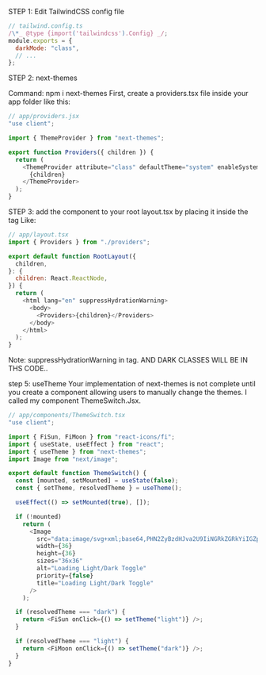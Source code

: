 STEP 1: Edit TailwindCSS config file

```javascript
// tailwind.config.ts
/\*_ @type {import('tailwindcss').Config} _/;
module.exports = {
  darkMode: "class",
  // ...
};
```

STEP 2: next-themes

Command: npm i next-themes
First, create a providers.tsx file inside your app folder like this:

```javascript
// app/providers.jsx
"use client";

import { ThemeProvider } from "next-themes";

export function Providers({ children }) {
  return (
    <ThemeProvider attribute="class" defaultTheme="system" enableSystem>
      {children}
    </ThemeProvider>
  );
}
```

STEP 3: add the <Providers> component to your root layout.tsx by placing it inside the <body> tag Like:

```javascript
// app/layout.tsx
import { Providers } from "./providers";

export default function RootLayout({
  children,
}: {
  children: React.ReactNode,
}) {
  return (
    <html lang="en" suppressHydrationWarning>
      <body>
        <Providers>{children}</Providers>
      </body>
    </html>
  );
}
```

Note: suppressHydrationWarning in <html> tag. AND DARK CLASSES WILL BE IN THS CODE..

step 5: useTheme
Your implementation of next-themes is not complete until you create a component allowing users to manually change the themes. I called my component ThemeSwitch.Jsx.

```javascript
// app/components/ThemeSwitch.tsx
"use client";

import { FiSun, FiMoon } from "react-icons/fi";
import { useState, useEffect } from "react";
import { useTheme } from "next-themes";
import Image from "next/image";

export default function ThemeSwitch() {
  const [mounted, setMounted] = useState(false);
  const { setTheme, resolvedTheme } = useTheme();

  useEffect(() => setMounted(true), []);

  if (!mounted)
    return (
      <Image
        src="data:image/svg+xml;base64,PHN2ZyBzdHJva2U9IiNGRkZGRkYiIGZpbGw9IiNGRkZGRkYiIHN0cm9rZS13aWR0aD0iMCIgdmlld0JveD0iMCAwIDI0IDI0IiBoZWlnaHQ9IjIwMHB4IiB3aWR0aD0iMjAwcHgiIHhtbG5zPSJodHRwOi8vd3d3LnczLm9yZy8yMDAwL3N2ZyI+PHJlY3Qgd2lkdGg9IjIwIiBoZWlnaHQ9IjIwIiB4PSIyIiB5PSIyIiBmaWxsPSJub25lIiBzdHJva2Utd2lkdGg9IjIiIHJ4PSIyIj48L3JlY3Q+PC9zdmc+Cg=="
        width={36}
        height={36}
        sizes="36x36"
        alt="Loading Light/Dark Toggle"
        priority={false}
        title="Loading Light/Dark Toggle"
      />
    );

  if (resolvedTheme === "dark") {
    return <FiSun onClick={() => setTheme("light")} />;
  }

  if (resolvedTheme === "light") {
    return <FiMoon onClick={() => setTheme("dark")} />;
  }
}
```

